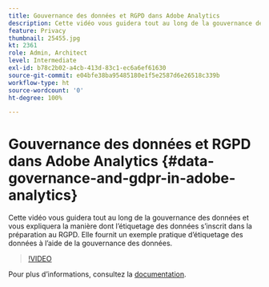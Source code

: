 ```yaml
---
title: Gouvernance des données et RGPD dans Adobe Analytics
description: Cette vidéo vous guidera tout au long de la gouvernance des données et vous expliquera la manière dont l’étiquetage des données s’inscrit dans la préparation au RGPD. Elle fournit un exemple pratique d’étiquetage des données à l’aide de la gouvernance des données.
feature: Privacy
thumbnail: 25455.jpg
kt: 2361
role: Admin, Architect
level: Intermediate
exl-id: b78c2b02-a4cb-413d-83c1-ec6a6ef61630
source-git-commit: e04bfe38ba95485180e1f5e2587d6e26518c339b
workflow-type: ht
source-wordcount: '0'
ht-degree: 100%

---
```


# Gouvernance des données et RGPD dans Adobe Analytics {#data-governance-and-gdpr-in-adobe-analytics}

Cette vidéo vous guidera tout au long de la gouvernance des données et vous expliquera la manière dont l’étiquetage des données s’inscrit dans la préparation au RGPD. Elle fournit un exemple pratique d’étiquetage des données à l’aide de la gouvernance des données.

>[!VIDEO](https://video.tv.adobe.com/v/25455/?quality=12)

Pour plus dʼinformations, consultez la [documentation](https://experienceleague.adobe.com/docs/analytics/admin/data-governance/an-gdpr-overview.html?lang=fr).
